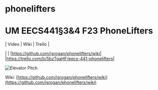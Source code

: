 # phonelifters

# UM EECS441§3&4 F23 PhoneLifters

| Video  |  Wiki |  Trello  |

| | |https://github.com/jsrogan/phonelifters/wiki| |https://trello.com/b/5bzTgaHF/eecs-441-phonelifters|

![Elevator Pitch](<img width="845" alt="image" src="https://user-images.githubusercontent.com/jsrogan/phonelifters/blob/main/docs/elevator%20pitch.png">)


[Video]: TBD

Wiki: [https://github.com/jsrogan/phonelifters/wiki](https://github.com/jsrogan/phonelifters/wiki)
